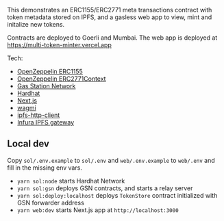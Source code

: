 This demonstrates an ERC1155/ERC2771 meta transactions contract with token metadata stored on IPFS, and a gasless web app to view, mint and initalize new tokens.

Contracts are deployed to Goerli and Mumbai. The web app is deployed at https://multi-token-minter.vercel.app

Tech:

- [OpenZeppelin ERC1155](https://docs.openzeppelin.com/contracts/4.x/api/token/erc1155)
- [OpenZeppelin ERC2771Context](https://docs.openzeppelin.com/contracts/4.x/api/metatx)
- [Gas Station Network](https://opengsn.org)
- [Hardhat](https://hardhat.org/)
- [Next.js](https://nextjs.org/)
- [wagmi](https://wagmi.sh/)
- [ipfs-http-client](https://github.com/ipfs/js-ipfs/tree/master/packages/ipfs-http-client)
- [Infura IPFS gateway](https://infura.io/product/ipfs)

## Local dev

Copy `sol/.env.example` to `sol/.env` and `web/.env.example` to `web/.env` and fill in the missing env vars.

- `yarn sol:node` starts Hardhat Network
- `yarn sol:gsn` deploys GSN contracts, and starts a relay server
- `yarn sol:deploy:localhost` deploys `TokenStore` contract initialized with GSN forwarder address
- `yarn web:dev` starts Next.js app at `http://localhost:3000`
